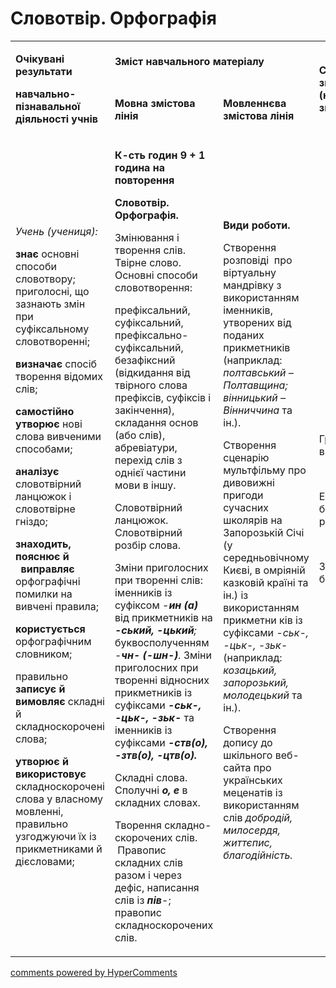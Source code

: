 <div id="hypercomments_widget" class="js-hypercomments-widget invisible"></div>

# Словотвір. Орфографія

<table>
<tbody>
<tr>
<td rowspan="2">
<p><strong>Очікувані результати</strong></p>
<p><strong>навчально-пізнавальної діяльності учнів </strong></p>
</td>
<td colspan="2">
<p><strong>Зміст навчального матеріалу</strong></p>
</td>
<td rowspan="2">
<p><strong>Соціокультурна змістова лінія (наскрізні змістові лінії)</strong></p>
</td>
<td rowspan="2">
<p><strong>Діяльнісна змістова лінія (компетентності)</strong></p>
</td>
</tr>
<tr>
<td>
<p><strong>Мовна змістова лінія &nbsp;</strong></p>
</td>
<td>
<p><strong>Мовленнєва змістова лінія </strong></p>
</td>
</tr>
<tr>
<td>
<p><em><span>Учень (учениця):</span></em></p>
<p><strong>знає </strong><span>основні способи словотвору; приголосні, що зазнають змін при суфіксальному словотворенні; </span></p>
<p><strong>визначає</strong><span> спосіб творення відомих слів; </span></p>
<p><strong>самостійно утворює</strong><span> нові слова вивченими способами;</span></p>
<p><strong>аналізує</strong><span> словотвірний ланцюжок і словотвірне гніздо;</span></p>
<p><strong>знаходить, пояснює й &nbsp;&nbsp;виправляє</strong><span> орфографічні помилки на вивчені правила; </span></p>
<p><strong>користується </strong><span>орфографічним словником; </span></p>
<p><span>правильно </span><strong>записує</strong> <strong>й</strong> <strong>вимовляє </strong><span>складні й складноскорочені слова; </span></p>
<p><strong>утворює й використовує</strong><span> складноскорочені слова у власному мовленні, правильно узгоджуючи їх із прикметниками й дієсловами; </span></p>
</td>
<td>
<p><strong>К-сть годин 9 + 1 година на повторення</strong></p>
<strong>Словотвір. Орфографія.</strong>
<p><span>Змінювання і творення слів. Твірне слово. Основні способи словотворення:</span></p>
<p><span>префіксальний, суфіксальний, префіксально-суфіксальний, безафіксний (відкидання від твірного слова префіксів, суфіксів і закінчення), складання основ (або слів), абревіатури, перехід слів з однієї частини мови в іншу.</span></p>
<p><span>Словотвірний ланцюжок. Словотвірний розбір слова. </span></p>
<p><span>Зміни приголосних при творенні слів: іменників із суфіксом -</span><strong><em>ин (а)</em></strong><span> від прикметників на </span><strong><em>-ський, -цький</em></strong><em><span>;</span></em><span> буквосполученням -</span><strong><em>чн- (-шн-)</em></strong><em><span>.</span></em><span> Зміни приголосних при творенні відносних прикметників із суфіксами </span><strong><em>-ськ-, -цьк-, -зьк-</em></strong> <span>та іменників із суфіксами </span><strong><em>-ств(о), -зтв(о), -цтв(о).</em></strong></p>
<p><span>Складні слова. Сполучні </span><strong><em>о, е</em></strong><span> в складних словах.</span></p>
<p><span>Творення складно-скорочених слів. </span><strong>&nbsp;</strong><span>Правопис</span> <span>складних слів разом і через дефіс, написання слів із </span><strong><em>пів</em></strong><span>-; правопис складноскорочених слів.</span></p>
</td>
<td>
<p><strong>Види роботи.</strong></p>
<p><span>Створення розповіді &nbsp;про віртуальну мандрівку з використанням іменників, утворених від поданих прикметників (наприклад: </span><em><span>полтавський &ndash; Полтавщина; вінницький &ndash; Вінниччина</span></em><span> та ін.).</span></p>
<p><span>Створення сценарію мультфільму про дивовижні пригоди сучасних школярів на Запорозькій Січі (у середньовічному Києві, в омріяній казковій країні та ін.) із використанням прикметни ків із суфіксами </span><em><span>-ськ-, -цьк-, -зьк- </span></em><span>(наприклад: </span><em><span>козацький, запорозький, молодецький </span></em><span>та ін.).</span></p>
<p><span>Створення допису до шкільного веб-сайта про українських меценатів із використанням слів </span><em><span>добродій, милосердя, життєпис, благодійність. </span></em></p>
<br />
</td>
<td>
<p><span>Громадянська відповідальність </span></p>
<br />
<p><span>Екологічна безпека і сталий розвиток </span></p>
<br />
<p><span>Здоров&rsquo;я і безпека</span></p>
<br /><br /><br /><br /><br /><br /></td>
<td><br />
<p><span> &nbsp;&nbsp;&nbsp;&nbsp;</span><strong>ЗКК</strong></p>
<p><strong> &nbsp;&nbsp;&nbsp;&nbsp;&nbsp;СГК</strong></p>
<p><strong>УВВЖ</strong></p>
<p><strong> &nbsp;&nbsp;&nbsp;&nbsp;&nbsp;ЗКК</strong></p>
<br />
<p><strong> &nbsp;&nbsp;&nbsp;ІКК</strong></p>
</td>
</tr>
</tbody>
</table>

<div class="js-hypercomments-container">
<a href="http://hypercomments.com" class="hc-link" title="comments widget">comments powered by HyperComments</a>
</div>